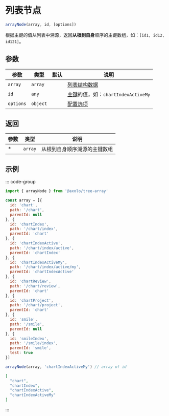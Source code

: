 # 列表节点

```js
arrayNode(array, id, [options])
```

根据主键的值从列表中溯源，返回**从根到自身**顺序的主键数组，如：`[id1, id12, id121]`。

## 参数

|   参数    |   类型   | 默认 |                        说明                         |
| --------- | -------- | ---- | --------------------------------------------------- |
| `array`   | `array`  |      | [列表结构数据](./param.md#array)                    |
| `id`      | `any`    |      | [主键](./param.md#id)的值，如：`chartIndexActiveMy` |
| `options` | `object` |      | [配置选项](./param.md#options)                      |

## 返回

| 参数 |  类型   |             说明             |
| ---- | ------- | ---------------------------- |
| *    | `array` | 从根到自身顺序溯源的主键数组 |

## 示例

::: code-group
```js [调用]
import { arrayNode } from '@axolo/tree-array'

const array = [{
  id: 'chart',
  path: '/chart',
  parentId: null
}, {
  id: 'chartIndex',
  path: '/chart/index',
  parentId: 'chart'
}, {
  id: 'chartIndexActive',
  path: '/chart/index/active',
  parentId: 'chartIndex'
}, {
  id: 'chartIndexActiveMy',
  path: '/chart/index/active/my',
  parentId: 'chartIndexActive'
}, {
  id: 'chartReview',
  path: '/chart/review',
  parentId: 'chart'
}, {
  id: 'chartProject',
  path: '/chart/project',
  parentId: 'chart'
}, {
  id: 'smile',
  path: '/smile',
  parentId: null
}, {
  id: 'smileIndex',
  path: '/smile/index',
  parentId: 'smile',
  test: true
}]

arrayNode(array, 'chartIndexActiveMy') // array of id
```

```json [结果]
[
  "chart",
  "chartIndex",
  "chartIndexActive",
  "chartIndexActiveMy"
]
```
:::
